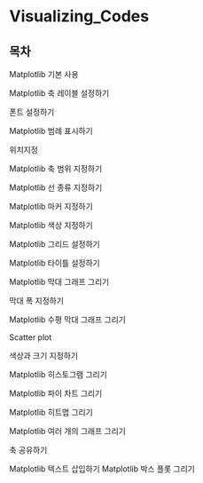 # Visualizing_Codes

## 목차
Matplotlib 기본 사용

Matplotlib 축 레이블 설정하기

폰트 설정하기

Matplotlib 범례 표시하기

위치지정

Matplotlib 축 범위 지정하기

Matplotlib 선 종류 지정하기

Matplotlib 마커 지정하기

Matplotlib 색상 지정하기

Matplotlib 그리드 설정하기

Matplotlib 타이틀 설정하기

Matplotlib 막대 그래프 그리기

막대 폭 지정하기

Matplotlib 수평 막대 그래프 그리기

Scatter plot

색상과 크기 지정하기

Matplotlib 히스토그램 그리기

Matplotlib 파이 차트 그리기

Matplotlib 히트맵 그리기

Matplotlib 여러 개의 그래프 그리기

축 공유하기

Matplotlib 텍스트 삽입하기
Matplotlib 박스 플롯 그리기
